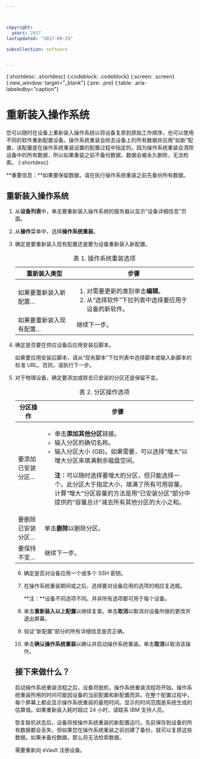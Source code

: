 ```yaml
---



copyright:
  years: 2017
lastupdated: "2017-09-25"

subcollection: software


---
```


{:shortdesc: .shortdesc}
{:codeblock: .codeblock}
{:screen: .screen}
{:new_window: target="_blank"}
{:pre: .pre}
{:table: .aria-labeledby="caption"}

#  重新装入操作系统
您可以随时在设备上重新装入操作系统以将设备复原到原始工作顺序，也可以使用不同的软件重新配置设备。操作系统重装会除去设备上的所有数据并应用“如新”配置，该配置是在操作系统重装设置的配置过程中指定的。因为操作系统重装会清除设备中的所有数据，所以如果重装之前不备份数据，数据会被永久删除，无法检索。
{:shortdesc}

**重要信息：**如果要保留数据，请在执行操作系统重装之前先备份所有数据。

## 重新装入操作系统
1. 从**设备列表**中，单击要重新装入操作系统的服务器以显示“设备详细信息”页面。
2. 从**操作**菜单中，选择**操作系统重装**。
3. 确定是要重新装入现有配置还是要为设备重新装入新配置。

   <table>
   <CAPTION>表 1. 操作系统重装选项</CAPTION>
   <THEAD>
   <TR>
   <th>重新装入类型</th>
   <th>步骤</th>
   </TR>
   </THEAD>
   <TBODY>
   <tr>
   <td>如果要重新装入新配置...</td>
   <td>
   <ol>
   <li>对需要更新的类别单击<b>编辑</b>。</li>
   <li>从“选择软件”下拉列表中选择要应用于设备的新软件。</li>
   </ol>
   </td>
   </tr>
   <tr>
   <td>如果要重新装入现有配置...</td>
   <td>继续下一步。</td>
   </tr>
   </TBODY>
   </table>

4. 确定是否要在供应设备后应用安装后脚本。

   如果要应用安装后脚本，请从“现有脚本”下拉列表中选择脚本或输入新脚本的标准 URL。否则，请执行下一步。

5. 对于物理设备，确定要添加或除去已安装的分区还是保留不变。
   
   <table>
   <CAPTION>表 2. 分区操作选项</CAPTION>
   <THEAD>
   <TR>
   <th>分区操作</th>
   <th>步骤</th>
   </TR>
   </THEAD>
   <TBODY>
   <tr>
   <td>要添加已安装分区...</td>
   <td>
   <ul>
   <li>单击<b>添加其他分区</b>链接。</li>
   <li>输入分区的确切名称。</li>
   <li>输入分区大小 (GB)。如果需要，可以选择“增大”以增大分区来填满剩余磁盘空间。
<p><b>注：</b>可以随时选择要增大的分区，但只能选择一个。此分区大于指定大小，填满了所有可用容量。计算“增大”分区容量的方法是用“已安装分区”部分中提供的“容量总计”减去所有其他分区的大小之和。</p>
   </li>
   </ul>
   </td>
   </tr>
   <tr>
   <td>要删除已安装分区...</td>
   <td>单击<b>删除</b>以删除分区。</td>
   </tr>
   <tr>
   <td>要保持不变...</td>
   <td>继续下一步。</td>
   </tr>
   </TBODY>
   </table>
    
6. 确定是否对设备应用一个或多个 SSH 密钥。

7. 在操作系统重装期间或之后，选择要对设备应用的选项的相应复选框。

   **注：**设备不同选项不同。并非所有选项都可用于每个设备。

8. 单击**重新装入以上配置**以继续复查。单击**取消**以取消对设备所做的更改并退出屏幕。

9. 验证“新配置”部分的所有详细信息是否正确。  

10. 单击**确认操作系统重装**以确认并启动操作系统重装。单击**取消**以取消该操作。

## 接下来做什么？
启动操作系统重装流程之后，设备将脱机，操作系统重装流程将开始。操作系统重装所用的时间可能因设备的当前配置和新配置而异。在整个配置过程中，每个屏幕上都会显示操作系统重装的最短时间。显示的时间范围是系统生成的估算值。如果重新装入耗时超过 24 小时，请联系 IBM 支持人员。

恢复联机状态后，设备将按操作系统重装的新配置运行。先前保存到设备的所有数据都会丢失，但如果您在操作系统重装之前创建了备份，就可以复原这些数据。如果未备份数据，那么将无法检索数据。
 
需要重新向 eVault 注册设备。<!--using the folliwng link: ![External link icon](../icons/launch-glyph.svg "External link icon")](https://knowledgelayer.softlayer.com/procedure/how-do-i-re-register-evault){: new_window}.-->
